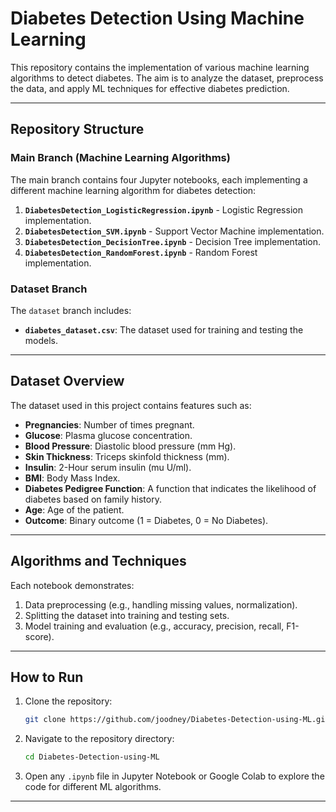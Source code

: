# **Diabetes Detection Using Machine Learning**

This repository contains the implementation of various machine learning algorithms to detect diabetes. The aim is to analyze the dataset, preprocess the data, and apply ML techniques for effective diabetes prediction.

---

## **Repository Structure**

### **Main Branch** (Machine Learning Algorithms)
The main branch contains four Jupyter notebooks, each implementing a different machine learning algorithm for diabetes detection:
1. **`DiabetesDetection_LogisticRegression.ipynb`** - Logistic Regression implementation.
2. **`DiabetesDetection_SVM.ipynb`** - Support Vector Machine implementation.
3. **`DiabetesDetection_DecisionTree.ipynb`** - Decision Tree implementation.
4. **`DiabetesDetection_RandomForest.ipynb`** - Random Forest implementation.

### **Dataset Branch**
The `dataset` branch includes:
- **`diabetes_dataset.csv`**: The dataset used for training and testing the models.

---

## **Dataset Overview**
The dataset used in this project contains features such as:
- **Pregnancies**: Number of times pregnant.
- **Glucose**: Plasma glucose concentration.
- **Blood Pressure**: Diastolic blood pressure (mm Hg).
- **Skin Thickness**: Triceps skinfold thickness (mm).
- **Insulin**: 2-Hour serum insulin (mu U/ml).
- **BMI**: Body Mass Index.
- **Diabetes Pedigree Function**: A function that indicates the likelihood of diabetes based on family history.
- **Age**: Age of the patient.
- **Outcome**: Binary outcome (1 = Diabetes, 0 = No Diabetes).

---

## **Algorithms and Techniques**
Each notebook demonstrates:
1. Data preprocessing (e.g., handling missing values, normalization).
2. Splitting the dataset into training and testing sets.
3. Model training and evaluation (e.g., accuracy, precision, recall, F1-score).

---

## **How to Run**
1. Clone the repository:
   ```bash
   git clone https://github.com/joodney/Diabetes-Detection-using-ML.git
   ```
2. Navigate to the repository directory:
   ```bash
   cd Diabetes-Detection-using-ML
   ```
3. Open any `.ipynb` file in Jupyter Notebook or Google Colab to explore the code for different ML algorithms.

---

